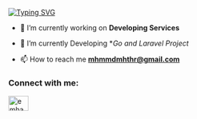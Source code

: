 [![Typing SVG](https://readme-typing-svg.demolab.com?font=Kanit&weight=600&size=34&pause=1000&color=F7100A&vCenter=true&random=false&width=435&lines=Hi%2C+I'm+Mahathir)](https://git.io/typing-svg)

- 🔭 I’m currently working on **Developing Services**

- 🌱 I’m currently Developing **Go and Laravel Project*

- 📫 How to reach me **mhmmdmhthr@gmail.com**

<h3 align="left">Connect with me:</h3>
<p align="left">
<a href="https://instagram.com/emhaa._" target="blank"><img align="center" src="https://raw.githubusercontent.com/rahuldkjain/github-profile-readme-generator/master/src/images/icons/Social/instagram.svg" alt="emhaa._" height="30" width="40" /></a>
</p>

